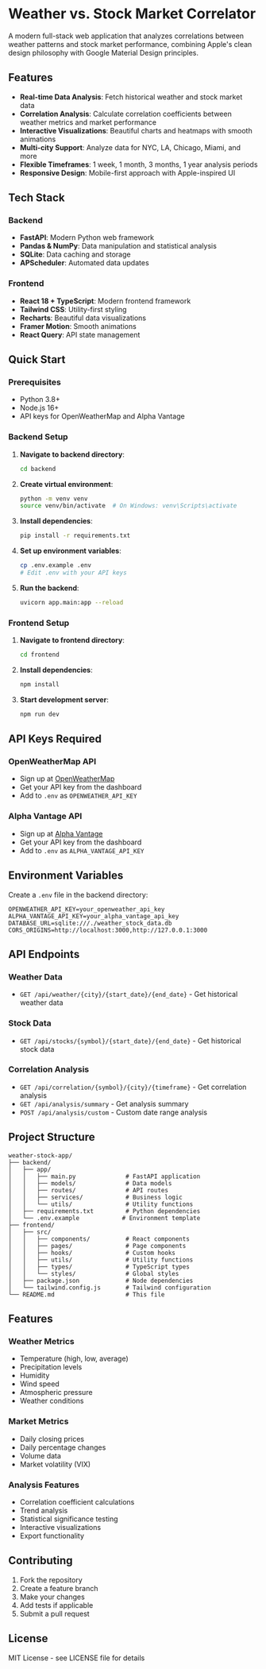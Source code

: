 # Weather vs. Stock Market Correlator

A modern full-stack web application that analyzes correlations between weather patterns and stock market performance, combining Apple's clean design philosophy with Google Material Design principles.

## Features

- **Real-time Data Analysis**: Fetch historical weather and stock market data
- **Correlation Analysis**: Calculate correlation coefficients between weather metrics and market performance
- **Interactive Visualizations**: Beautiful charts and heatmaps with smooth animations
- **Multi-city Support**: Analyze data for NYC, LA, Chicago, Miami, and more
- **Flexible Timeframes**: 1 week, 1 month, 3 months, 1 year analysis periods
- **Responsive Design**: Mobile-first approach with Apple-inspired UI

## Tech Stack

### Backend
- **FastAPI**: Modern Python web framework
- **Pandas & NumPy**: Data manipulation and statistical analysis
- **SQLite**: Data caching and storage
- **APScheduler**: Automated data updates

### Frontend
- **React 18 + TypeScript**: Modern frontend framework
- **Tailwind CSS**: Utility-first styling
- **Recharts**: Beautiful data visualizations
- **Framer Motion**: Smooth animations
- **React Query**: API state management

## Quick Start

### Prerequisites
- Python 3.8+
- Node.js 16+
- API keys for OpenWeatherMap and Alpha Vantage

### Backend Setup

1. **Navigate to backend directory**:
   ```bash
   cd backend
   ```

2. **Create virtual environment**:
   ```bash
   python -m venv venv
   source venv/bin/activate  # On Windows: venv\Scripts\activate
   ```

3. **Install dependencies**:
   ```bash
   pip install -r requirements.txt
   ```

4. **Set up environment variables**:
   ```bash
   cp .env.example .env
   # Edit .env with your API keys
   ```

5. **Run the backend**:
   ```bash
   uvicorn app.main:app --reload
   ```

### Frontend Setup

1. **Navigate to frontend directory**:
   ```bash
   cd frontend
   ```

2. **Install dependencies**:
   ```bash
   npm install
   ```

3. **Start development server**:
   ```bash
   npm run dev
   ```

## API Keys Required

### OpenWeatherMap API
- Sign up at [OpenWeatherMap](https://openweathermap.org/api)
- Get your API key from the dashboard
- Add to `.env` as `OPENWEATHER_API_KEY`

### Alpha Vantage API
- Sign up at [Alpha Vantage](https://www.alphavantage.co/)
- Get your API key from the dashboard
- Add to `.env` as `ALPHA_VANTAGE_API_KEY`

## Environment Variables

Create a `.env` file in the backend directory:

```env
OPENWEATHER_API_KEY=your_openweather_api_key
ALPHA_VANTAGE_API_KEY=your_alpha_vantage_api_key
DATABASE_URL=sqlite:///./weather_stock_data.db
CORS_ORIGINS=http://localhost:3000,http://127.0.0.1:3000
```

## API Endpoints

### Weather Data
- `GET /api/weather/{city}/{start_date}/{end_date}` - Get historical weather data

### Stock Data
- `GET /api/stocks/{symbol}/{start_date}/{end_date}` - Get historical stock data

### Correlation Analysis
- `GET /api/correlation/{symbol}/{city}/{timeframe}` - Get correlation analysis
- `GET /api/analysis/summary` - Get analysis summary
- `POST /api/analysis/custom` - Custom date range analysis

## Project Structure

```
weather-stock-app/
├── backend/
│   ├── app/
│   │   ├── main.py              # FastAPI application
│   │   ├── models/              # Data models
│   │   ├── routes/              # API routes
│   │   ├── services/            # Business logic
│   │   └── utils/               # Utility functions
│   ├── requirements.txt         # Python dependencies
│   └── .env.example            # Environment template
├── frontend/
│   ├── src/
│   │   ├── components/          # React components
│   │   ├── pages/               # Page components
│   │   ├── hooks/               # Custom hooks
│   │   ├── utils/               # Utility functions
│   │   ├── types/               # TypeScript types
│   │   └── styles/              # Global styles
│   ├── package.json             # Node dependencies
│   └── tailwind.config.js       # Tailwind configuration
└── README.md                    # This file
```

## Features

### Weather Metrics
- Temperature (high, low, average)
- Precipitation levels
- Humidity
- Wind speed
- Atmospheric pressure
- Weather conditions

### Market Metrics
- Daily closing prices
- Daily percentage changes
- Volume data
- Market volatility (VIX)

### Analysis Features
- Correlation coefficient calculations
- Trend analysis
- Statistical significance testing
- Interactive visualizations
- Export functionality

## Contributing

1. Fork the repository
2. Create a feature branch
3. Make your changes
4. Add tests if applicable
5. Submit a pull request

## License

MIT License - see LICENSE file for details 